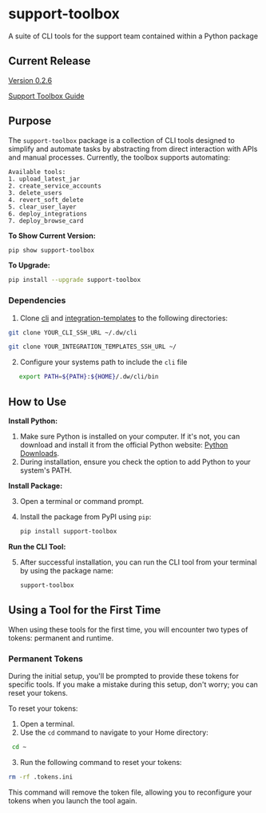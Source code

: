 # support-toolbox
A suite of CLI tools for the support team contained within a Python package 

## Current Release
[Version 0.2.6](https://pypi.org/manage/project/support-toolbox/releases/)

[Support Toolbox Guide](https://dataworld.atlassian.net/wiki/spaces/CX/pages/1601765417/Support+Toolbox+Guide)


## Purpose

The `support-toolbox` package is a collection of CLI tools designed to simplify and automate tasks by abstracting from direct interaction with APIs and manual processes. Currently, the toolbox supports automating:
```
Available tools:
1. upload_latest_jar
2. create_service_accounts
3. delete_users
4. revert_soft_delete
5. clear_user_layer
6. deploy_integrations
7. deploy_browse_card
```

**To Show Current Version:**
```bash
pip show support-toolbox
```

**To Upgrade:**
```bash
pip install --upgrade support-toolbox
```


### Dependencies
1. Clone [cli](https://github.com/datadotworld/cli) and [integration-templates](https://github.com/datadotworld/integration-templates) to the following directories:
   
```bash
git clone YOUR_CLI_SSH_URL ~/.dw/cli
   ```

```bash
git clone YOUR_INTEGRATION_TEMPLATES_SSH_URL ~/
   ```

2. Configure your systems path to include the `cli` file
```bash
   export PATH=${PATH}:${HOME}/.dw/cli/bin
```


## How to Use

**Install Python:**

1. Make sure Python is installed on your computer. If it's not, you can download and install it from the official Python website: [Python Downloads](https://www.python.org/downloads/).
2. During installation, ensure you check the option to add Python to your system's PATH.

**Install Package:**

3. Open a terminal or command prompt.
4. Install the package from PyPI using `pip`:

   ```bash
   pip install support-toolbox
   ```
**Run the CLI Tool:**

5. After successful installation, you can run the CLI tool from your terminal by using the package name:

   ```bash
   support-toolbox
   ```

## Using a Tool for the First Time
When using these tools for the first time, you will encounter two types of tokens: permanent and runtime.

### Permanent Tokens

During the initial setup, you'll be prompted to provide these tokens for specific tools. If you make a mistake during this setup, don't worry; you can reset your tokens.

To reset your tokens:

1. Open a terminal.
2. Use the `cd` command to navigate to your Home directory:

  ```bash
   cd ~
   ```
3. Run the following command to reset your tokens:


  ```bash
  rm -rf .tokens.ini
  ```
This command will remove the token file, allowing you to reconfigure your tokens when you launch the tool again.
